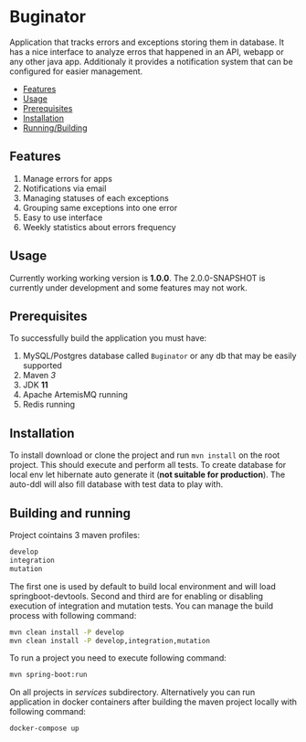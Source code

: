 # Buginator

Application that tracks errors and exceptions storing them in database. It has a nice interface to analyze erros that happened in an API, webapp or any other java app.
Additionaly it provides a notification system that can be configured for easier management.

* [Features](#features)
* [Usage](#usage)
* [Prerequisites](#prerequisites)
* [Installation](#installation)
* [Running/Building](#building-and-running)

## Features
1. Manage errors for apps
2. Notifications via email
3. Managing statuses of each exceptions
4. Grouping same exceptions into one error
5. Easy to use interface
6. Weekly statistics about errors frequency

## Usage
Currently working working version is **1.0.0**. The 2.0.0-SNAPSHOT is currently under development and some features may not work.
 

## Prerequisites
To successfully build the application you must have:
1. MySQL/Postgres database called `Buginator` or any db that may be easily supported
2. Maven *3*
3. JDK **11**
4. Apache ArtemisMQ running
5. Redis running

## Installation
To install download or clone the project and run `mvn install` on the root project. This should execute and perform all tests.
To create database for local env let hibernate auto generate it (**not suitable for production**).
The auto-ddl will also fill database with test data to play with.

## Building and running
Project cointains 3 maven profiles:
``` sh
develop
integration
mutation
```
The first one is used by default to build local environment and will load springboot-devtools. Second and third are for enabling or disabling execution of integration and mutation tests.
You can manage the build process with following command:
``` sh
mvn clean install -P develop
mvn clean install -P develop,integration,mutation
```

To run a project you need to execute following command:
``` sh
mvn spring-boot:run
```
On all projects in *services* subdirectory.
Alternatively you can run application in docker containers after building the maven project locally with following command:
``` sh
docker-compose up
```
